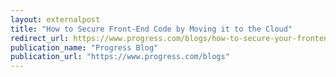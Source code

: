 ```yaml
---
layout: externalpost
title: "How to Secure Front-End Code by Moving it to the Cloud"
redirect_url: https://www.progress.com/blogs/how-to-secure-your-frontend-code-by-moving-it-to-the-cloud
publication_name: "Progress Blog"
publication_url: "https://www.progress.com/blogs"
---
```



